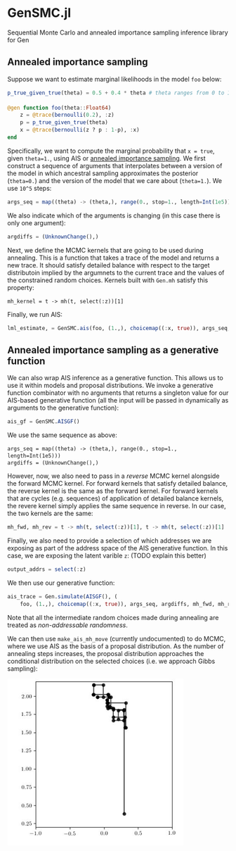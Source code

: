 # GenSMC.jl

Sequential Monte Carlo and annealed importance sampling inference library for Gen

## Annealed importance sampling

Suppose we want to estimate marginal likelihoods in the model `foo` below:
```julia
p_true_given_true(theta) = 0.5 + 0.4 * theta # theta ranges from 0 to 1

@gen function foo(theta::Float64)
    z = @trace(bernoulli(0.2), :z)
    p = p_true_given_true(theta)
    x = @trace(bernoulli(z ? p : 1-p), :x)
end
```
Specifically, we want to compute the marginal probability that `x = true`, given `theta=1.`, using AIS or [annealed importance sampling](https://arxiv.org/abs/physics/9803008).
We first construct a sequence of arguments that interpolates between a version of the model in which ancestral sampling approximates the posterior (`theta=0.`) and the version of the model that we care about (`theta=1.`).
We use `10^5` steps:
```julia
args_seq = map((theta) -> (theta,), range(0., stop=1., length=Int(1e5)))
```
We also indicate which of the arguments is changing (in this case there is only one argument):
```julia
argdiffs = (UnknownChange(),)
```
Next, we define the MCMC kernels that are going to be used during annealing.
This is a function that takes a trace of the model and returns a new trace.
It should satisfy detailed balance with respect to the target distributoin implied by the argumnets to the current trace and the values of the constrained random choices.
Kernels built with `Gen.mh` satisfy this property:
```
mh_kernel = t -> mh(t, select(:z))[1]
```
Finally, we run AIS:
```julia
lml_estimate, = GenSMC.ais(foo, (1.,), choicemap((:x, true)), args_seq, argdiffs, mh_kernel)
```

## Annealed importance sampling as a generative function

We can also wrap AIS inference as a generative function.
This allows us to use it within models and proposal distributions.
We invoke a generative function combinator with no arguments that returns a singleton value for our AIS-based generative function (all the input will be passed in dynamically as arguments to the generative function):
```julia
ais_gf = GenSMC.AISGF()
```

We use the same sequence as above:
```
args_seq = map((theta) -> (theta,), range(0., stop=1., length=Int(1e5)))
argdiffs = (UnknownChange(),)
```
However, now, we also need to pass in a *reverse* MCMC kernel alongside the forward MCMC kernel.
For forward kernels that satisfy detailed balance, the reverse kernel is the same as the forward kernel.
For forward kernels that are cycles (e.g. sequences) of application of detailed balance kernels, the revere kernel simply applies the same sequence in reverse.
In our case, the two kernels are the same:
```julia
mh_fwd, mh_rev = t -> mh(t, select(:z))[1], t -> mh(t, select(:z))[1]
```
Finally, we also need to provide a selection of which addresses we are exposing as part of the address space of the AIS generative function.
In this case, we are exposing the latent varible `z`: (TODO explain this better)
```julia
output_addrs = select(:z)
```

We then use our generative function:
```julia
ais_trace = Gen.simulate(AISGF(), (
    foo, (1.,), choicemap((:x, true)), args_seq, argdiffs, mh_fwd, mh_rev, output_addrs)
```

Note that all the intermediate random choices made during annealing are treated as *non-addressable randomness*.

We can then use `make_ais_mh_move` (currently undocumented) to do MCMC, where we use AIS as the basis of a proposal distribution.
As the number of annealing steps increases, the proposal distribution approaches the conditional distribution on the selected choices (i.e. we approach Gibbs sampling):

![Gibbs sampling with AIS](gibbs.png)
